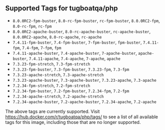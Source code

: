 ## Supported Tags for tugboatqa/php

* `8.0.0RC2-fpm-buster`, `8.0-rc-fpm-buster`, `rc-fpm-buster`, `8.0.0RC2-fpm`, `8.0-rc-fpm`, `rc-fpm`
* `8.0.0RC2-apache-buster`, `8.0-rc-apache-buster`, `rc-apache-buster`, `8.0.0RC2-apache`, `8.0-rc-apache`, `rc-apache`
* `7.4.11-fpm-buster`, `7.4-fpm-buster`, `7-fpm-buster`, `fpm-buster`, `7.4.11-fpm`, `7.4-fpm`, `7-fpm`, `fpm`
* `7.4.11-apache-buster`, `7.4-apache-buster`, `7-apache-buster`, `apache-buster`, `7.4.11-apache`, `7.4-apache`, `7-apache`, `apache`
* `7.3.23-fpm-stretch`, `7.3-fpm-stretch`
* `7.3.23-fpm-buster`, `7.3-fpm-buster`, `7.3.23-fpm`, `7.3-fpm`
* `7.3.23-apache-stretch`, `7.3-apache-stretch`
* `7.3.23-apache-buster`, `7.3-apache-buster`, `7.3.23-apache`, `7.3-apache`
* `7.2.34-fpm-stretch`, `7.2-fpm-stretch`
* `7.2.34-fpm-buster`, `7.2-fpm-buster`, `7.2.34-fpm`, `7.2-fpm`
* `7.2.34-apache-stretch`, `7.2-apache-stretch`
* `7.2.34-apache-buster`, `7.2-apache-buster`, `7.2.34-apache`, `7.2-apache`

The above tags are currently supported. Visit https://hub.docker.com/r/tugboatqa/php/tags/ to see a list of all available tags for this image, including those that are no longer supported.
